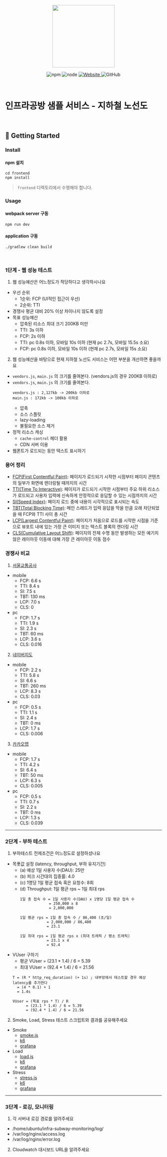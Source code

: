 <p align="center">
    <img width="200px;" src="https://raw.githubusercontent.com/woowacourse/atdd-subway-admin-frontend/master/images/main_logo.png"/>
</p>
<p align="center">
  <img alt="npm" src="https://img.shields.io/badge/npm-%3E%3D%205.5.0-blue">
  <img alt="node" src="https://img.shields.io/badge/node-%3E%3D%209.3.0-blue">
  <a href="https://edu.nextstep.camp/c/R89PYi5H" alt="nextstep atdd">
    <img alt="Website" src="https://img.shields.io/website?url=https%3A%2F%2Fedu.nextstep.camp%2Fc%2FR89PYi5H">
  </a>
  <img alt="GitHub" src="https://img.shields.io/github/license/next-step/atdd-subway-service">
</p>

<br>

# 인프라공방 샘플 서비스 - 지하철 노선도

<br>

## 🚀 Getting Started

### Install
#### npm 설치
```
cd frontend
npm install
```
> `frontend` 디렉토리에서 수행해야 합니다.

### Usage
#### webpack server 구동
```
npm run dev
```
#### application 구동
```
./gradlew clean build
```
<br>


### 1단계 - 웹 성능 테스트
1. 웹 성능예산은 어느정도가 적당하다고 생각하시나요
- 우선 순위
    + 1순위: FCP (UI적인 접근이 우선)
    + 2순위: TTI
- 경쟁사 평균 대비 20% 이상 차이나지 않도록 설정
- 목표 성능예산
    + 압축된 리소스 최대 크기 200KB 미만
    + TTI: 3s 이하
    + FCP: 2s 이하
    + TTI: pc 0.8s 이하, 모바일 10s 이하 (현재 pc 2.7s, 모바일 15.5s 소요)
    + FCP: pc 0.8s 이하, 모바일 10s 이하 (현재 pc 2.7s, 모바일 15s 소요)
2. 웹 성능예산을 바탕으로 현재 지하철 노선도 서비스는 어떤 부분을 개선하면 좋을까요
- `vendors.js`, `main.js` 의 크기를 줄여본다. (vendors.js의 경우 200KB 이하로)
- `vendors.js`, `main.js` 의 크기를 줄여본다.
    ```
    vendors.js : 2,127kb -> 200kb 이하로
    main.js : 172kb -> 100kb 이하로
    ```
    + 압축
    + 소스 스플릿
    + lazy-loading
    + 불필요한 소스 제거
- 정적 리소스 캐싱
    + `cache-control` 헤더 활용
    + CDN 서버 이용
- 웹폰트가 로드되는 동안 텍스트 표시하기

### 용어 정리
- [FCP(First Contentful Paint)](https://web.dev/fcp/): 페이지가 로드되기 시작한 시점부터 페이지 콘텐츠의 일부가 화면에 렌더링될 때까지의 시간
- [TTI(Time To Interactive)](https://web.dev/tti/): 페이지가 로드되기 시작한 시점부터 주요 하위 리소스가 로드되고 사용자 입력에 신속하게 안정적으로 응답할 수 있는 시점까지의 시간
- [SI(Speed Index)](https://web.dev/speed-index/): 페이지 로드 중에 내용이 시각적으로 표시되는 속도
- [TBT(Total Blocking Time)](https://web.dev/tbt/): 메인 스레드가 입력 응답을 막을 만큼 오래 차단되었을 때 FCP와 TTI 사이 총 시간
- [LCP(Largest Contentful Paint)](https://web.dev/lcp/): 페이지가 처음으로 로드를 시작한 시점을 기준으로 뷰포트 내에 있는 가장 큰 이미지 또는 텍스트 블록의 렌더링 시간
- [CLS(Cumulative Layout Shift)](https://web.dev/cls/): 페이지의 전체 수명 동안 발생하는 모든 예기치 않은 레이아웃 이동에 대해 가장 큰 레이아웃 이동 점수

### 경쟁사 비교
1. [서울교통공사](http://www.seoulmetro.co.kr/kr/cyberStation.do)
- mobile
    + FCP: 6.6 s
    + TTI: 8.4 s
    + SI: 7.5 s
    + TBT: 130 ms
    + LCP: 7.0 s
    + CLS: 0
- pc
    + FCP: 1.7 s
    + TTI: 1.9 s
    + SI: 2.3 s
    + TBT: 60 ms
    + LCP: 3.6 s
    + CLS: 0.016
2. [네이버지도](https://m.map.naver.com/subway/subwayLine.naver?region=1000)
- mobile
    + FCP: 2.2 s
    + TTI: 5.8 s
    + SI: 6.6 s
    + TBT: 260 ms
    + LCP: 8.3 s
    + CLS: 0.03
- pc
    + FCP: 0.5 s
    + TTI: 1.1 s
    + SI: 2.4 s
    + TBT: 0 ms
    + LCP: 1.7 s
    + CLS: 0.006
3. [카카오맵](https://m.map.kakao.com/)
- mobile
    + FCP: 1.7 s
    + TTI: 4.2 s
    + SI: 6.4 s
    + TBT: 50 ms
    + LCP: 6.3 s
    + CLS: 0.005
- pc
    + FCP: 0.5 s
    + TTI: 0.7 s
    + SI: 2.2 s
    + TBT: 0 ms
    + LCP: 1.3 s
    + CLS: 0.039

---

### 2단계 - 부하 테스트 
1. 부하테스트 전제조건은 어느정도로 설정하셨나요
- 목푯값 설정 (latency, throughput, 부하 유지기간)
    + (a) 예상 1일 사용자 수(DAU): 25만
    + (b) 피크 시간대의 집중률: 4.0
    + (c) 1명당 1일 평균 접속 혹은 요청수: 8회
    + (d) Throughput: 1일 평균 rps ~ 1일 최대 rps
      ```
      1일 총 접속 수 = 1일 사용자 수(DAU) x 1명당 1일 평균 접속 수
                   = 250,000 x 8
                   = 2,000,000
      ```
      ```
      1일 평균 rps = 1일 총 접속 수 / 86,400 (초/일)
                  = 2,000,000 / 86,400
                  = 23.1
      ```
      ```
      1일 최대 rps = 1일 평균 rps x (최대 트래픽 / 평소 트래픽)
                  = 23.1 x 4
                  = 92.4
      ```
- VUser 구하기
    + 평균 VUser = (23.1 * 1.4) / 6 = 5.39
    + 최대 VUser = (92.4 * 1.4) / 6 = 21.56
    ```
    T = (R * http_req_duration) (+ 1s) ; 내부망에서 테스트할 경우 예상 latency를 추가한다
      = (4 * 0.1) + 1
      = 1.4s
    ```
    ```
    VUser = (목표 rps * T) / R
          = (23.1 * 1.4) / 6 = 5.39
          = (92.4 * 1.4) / 6 = 21.56
    ```
2. Smoke, Load, Stress 테스트 스크립트와 결과를 공유해주세요
- Smoke
    + [smoke.js](/k6/script/smoke.js)
    + [k6](/k6/result/smoke_k6.png)
    + [grafana](/k6/result/smoke_grafana.png)
- Load
    + [load.js](/k6/script/load.js)
    + [k6](/k6/result/load_k6.png)
    + [grafana](/k6/result/load_grafana.png)
- Stress
    + [stress.js](/k6/script/stress.js)
    + [k6](/k6/result/stress_k6.png)
    + [grafana](/k6/result/stress_grafana.png)

---

### 3단계 - 로깅, 모니터링
1. 각 서버내 로깅 경로를 알려주세요
- /home/ubuntu/infra-subway-monitoring/log/
- /var/log/nginx/access.log
- /var/log/nginx/error.log

2. Cloudwatch 대시보드 URL을 알려주세요
